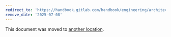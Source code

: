 ```yaml
---
redirect_to: 'https://handbook.gitlab.com/handbook/engineering/architecture/design-documents/rapid_diffs/'
remove_date: '2025-07-08'
---
```


This document was moved to [another location](https://handbook.gitlab.com/handbook/engineering/architecture/design-documents/rapid_diffs/).

<!-- This redirect file can be deleted after <2025-07-08>. -->
<!-- Redirects that point to other docs in the same project expire in three months. -->
<!-- Redirects that point to docs in a different project or site (for example, link is not relative and starts with `https:`) expire in one year. -->
<!-- Before deletion, see: https://docs.gitlab.com/ee/development/documentation/redirects.html -->
